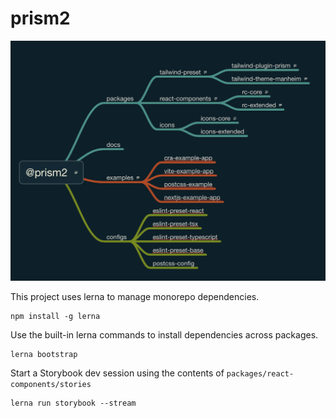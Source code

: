 # prism2

![Prism2 Package Map](./media/p2-package-map.png)

This project uses lerna to manage monorepo dependencies.

```
npm install -g lerna
```

Use the built-in lerna commands to install dependencies across packages.

```
lerna bootstrap
```

Start a Storybook dev session using the contents of `packages/react-components/stories`

```
lerna run storybook --stream
```

